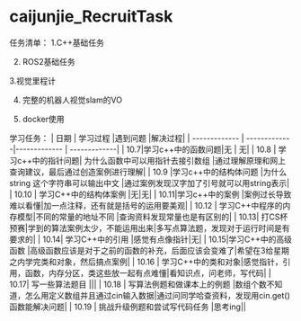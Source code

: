 # caijunjie_RecruitTask
任务清单：
1.C++基础任务

2. ROS2基础任务
 
3.视觉里程计

4. 完整的机器人视觉slam的VO

5. docker使用

 
学习任务：
| 日期 | 学习过程 |遇到问题    |解决过程|
|  ------------- | -------------|------------- |   -------------|
|  10.7|学习c++中的函数问题|无 |  无|
| 10.8  | 学习c++中的指针问题| 为什么函数中可以用指针去接引数组 |通过理解原理和网上查询建议，最后通过创造案例进行理解|
| 10.9  |学习c++中的结构体问题 |为什么string 这个字符串可以输出中文 |通过案例发现汉字加了引号就可以用string表示|
| 10.10 | 学习C++中的结构体案例 |无|无|
|  10.11|学习c++中的案例  |案例过长导致难以看懂|加一点注释，还有就是括号的运用要美观|
|  10.12 |   学习C++中程序的内存模型|不同的常量的地址不同 |查询资料发现常量也是有区别的|
|   10.13| 打CS杯预赛|学到的算法案例太少，不能运用出来|多写点算法题，发现对于运行时间是有要求的|
| 10.14| 学习C++中的引用 |感觉有点像指针|无|
|  10.15|学习C++中的高级函数 |高级函数应该是对于之前的函数的补充，后面应该会变难了|希望在3给星期之内学完类和对象，然后搞点案例|
|  10.16 |   学习C++中的类和对象|感觉指针，引用，函数，内存分区，类这些放一起有点难懂|看知识点，问老师，写代码|
|  10.17| 写一些算法题目 |||
|  10.18 |  写算法例题和做课本上的例题 |数组个数不知道，怎么用定义数组并且通过cin输入数据|通过问同学哈查资料，发现用cin.get()函数能解决问题|
| 10.19 |   挑战升级例题和尝试写代码任务            |思考ing||
